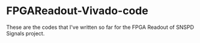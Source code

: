 # FPGAReadout-Vivado-code
These are the codes that I've written so far for the FPGA Readout of SNSPD Signals project.
